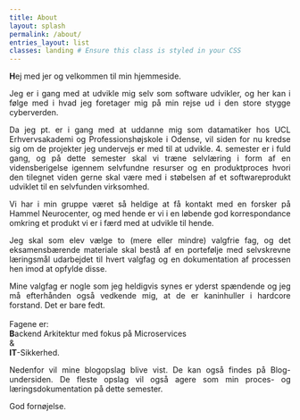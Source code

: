 ```yaml
---
title: About
layout: splash
permalink: /about/
entries_layout: list
classes: landing # Ensure this class is styled in your CSS
---
```


<p style="text-align: justify;">
    <b>H</b>ej med jer og velkommen til min hjemmeside.
</p>
<p style="text-align: justify;">
    Jeg er i gang med at udvikle mig selv som software udvikler, og her kan i følge med i hvad jeg foretager mig på min rejse ud i den store stygge cyberverden.
</p>
<p style="text-align: justify;">
    Da jeg pt. er i gang med at uddanne mig som datamatiker hos UCL Erhvervsakademi og Professionshøjskole i Odense, vil siden for nu kredse sig om de projekter jeg undervejs er med til at udvikle.
    4. semester er i fuld gang, og på dette semester skal vi træne selvlæring i form af en vidensberigelse igennem selvfundne resurser og en produktproces hvori den tilegnet viden gerne skal være med i støbelsen af et softwareprodukt udviklet til en selvfunden virksomhed.
</p>
<p style="text-align: justify;">
    Vi har i min gruppe været så heldige at få kontakt med en forsker på Hammel Neurocenter, og med hende er vi i en løbende god korrespondance omkring et produkt vi er i færd med at udvikle til hende.
</p>
<p style="text-align: justify;">
    Jeg skal som elev vælge to (mere eller mindre) valgfrie fag, og det eksamensbærende materiale skal bestå af en portefølje med selvskrevne læringsmål udarbejdet til hvert valgfag og en dokumentation af processen hen imod at opfylde disse.
</p>
<p style="text-align: justify;">
    Mine valgfag er nogle som jeg heldigvis synes er yderst spændende og jeg må efterhånden også vedkende mig, at de er kaninhuller i hardcore forstand. Det er bare fedt.
    <br />
    <br />
    Fagene er:
    <br />
    <b>B</b>ackend Arkitektur med fokus på Microservices
    <br />
    &amp;
    <br />
    <b>IT</b>-Sikkerhed.
</p>
<p style="text-align: justify;">
    Nedenfor vil mine blogopslag blive vist. De kan også findes på Blog-undersiden. De fleste opslag vil også agere som min proces- og læringsdokumentation på dette semester.
</p>
<p style="text-align: justify;">
    God fornøjelse.
</p>